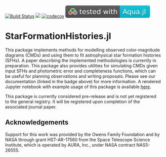 [![Build Status](https://github.com/cgarling/StarFormationHistories.jl/workflows/CI/badge.svg)](https://github.com/cgarling/InitialMassFunctions.jl/actions)
[![](https://img.shields.io/badge/docs-dev-blue.svg)](https://cgarling.github.io/StarFormationHistories.jl/dev/)
[![codecov](https://codecov.io/github/cgarling/StarFormationHistories.jl/graph/badge.svg?token=L69R23H29M)](https://codecov.io/github/cgarling/StarFormationHistories.jl)
[![Aqua QA](https://raw.githubusercontent.com/JuliaTesting/Aqua.jl/master/badge.svg)](https://github.com/JuliaTesting/Aqua.jl)

# StarFormationHistories.jl
This package implements methods for modelling observed color-magnitude diagrams (CMDs) and using them to fit astrophysical star formation histories (SFHs). A paper describing the implemented methodologies is currently in preparation. This package also provides utilities for simulating CMDs given input SFHs and photometric error and completeness functions, which can be useful for planning observations and writing proposals. Please see our documentation (linked in the badge above) for more information. A rendered Jupyter notebook with example usage of this package is available [here](https://nbviewer.org/github/cgarling/StarFormationHistories.jl/blob/main/examples/fitting1.ipynb).

This package is currently considered pre-release and is not yet registered to the general registry. It will be registered upon completion of the associated journal paper.

## Acknowledgements
Support for this work was provided by the Owens Family Foundation and by NASA through grant HST-AR-17560 from the Space Telescope Science Institute, which is operated by AURA, Inc., under NASA contract NAS5-26555.
